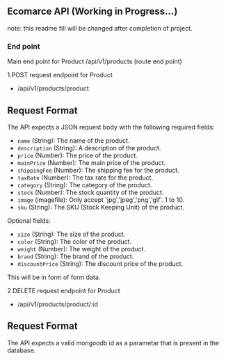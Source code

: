 ## Ecomarce API (Working in Progress...)

note: this readme fill will be changed after completion of project.

### End point

Main end point for Product
/api/v1/products (route end point)

1.POST request endpoint for Product

- /api/v1/products/product

## Request Format

The API expects a JSON request body with the following required fields:

- `name` (String): The name of the product.
- `description` (String): A description of the product.
- `price` (Number): The price of the product.
- `mainPrice` (Number): The main price of the product.
- `shippingFee` (Number): The shipping fee for the product.
- `taxRate` (Number): The tax rate for the product.
- `category` (String): The category of the product.
- `stock` (Number): The stock quantity of the product.
- `image` (imagefile): Only accept 'jpg','jpeg','png','gif'. 1 to 10.
- `sku` (String): The SKU (Stock Keeping Unit) of the product.

Optional fields:

- `size` (String): The size of the product.
- `color` (String): The color of the product.
- `weight` (Number): The weight of the product.
- `brand` (String): The brand of the product.
- `discountPrice` (String): The discount price of the product.

This will be in form of form data.

2.DELETE request endpoint for Product

- /api/v1/products/product/:id

## Request Format

The API expects a valid mongoodb id as a parametar that is present in the database.
